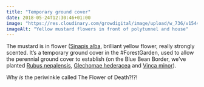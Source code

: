```yaml
---
title: "Temporary ground cover"
date: 2018-05-24T12:30:46+01:00
image: "https://res.cloudinary.com/growdigital/image/upload/w_736/v1544130518/mustard-28428275198.jpg"
imageAlt: "Yellow mustard flowers in front of polytunnel and house"
---
```


The mustard is in flower ([Sinapis alba](https://www.pfaf.org/user/plant.aspx?LatinName=Sinapis+alba), brilliant yellow flower, really strongly scented. It’s a temporary ground cover in the #ForestGarden, used to allow the perennial ground cover to establish (on the Blue Bean Border, we’ve planted [Rubus nepalensis](https://www.pfaf.org/user/plant.aspx?latinname=rubus+nepalensis), [Glechomae hederacea](https://www.pfaf.org/user/Plant.aspx?LatinName=Glechoma+hederacea) and [Vinca minor](https://www.pfaf.org/user/plant.aspx?latinname=Vinca+minor)).

Why _is_ the periwinkle called The Flower of Death?!?!

